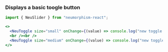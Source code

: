 ### Displays a basic toogle button ###

```jsx { "props": { "style": { "backgroundColor": "#929292", "textAlign": "center", "padding": "100px 20px" } } }
import { NeuSlider } from "neumorphism-react";

<>
  <NeuToggle size="small" onChange={(value) => console.log("new toggle value : ", value)} />
  <br /><br />
  <NeuToggle size="medium" onChange={(value) => console.log("new toggle value : ", value)} />
</>
```